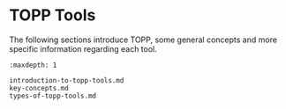 TOPP Tools
==========

The following sections introduce TOPP, some general concepts and more specific information regarding each tool.

```{toctree}
:maxdepth: 1

introduction-to-topp-tools.md
key-concepts.md
types-of-topp-tools.md
```
